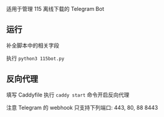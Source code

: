 适用于管理 115 离线下载的 Telegram Bot

## 运行

补全脚本中的相关字段

执行 `python3 115bot.py`

## 反向代理

填写 Caddyfile 执行 `caddy start` 命令开启反向代理

注意 Telegram 的 webhook 只支持下列端口: 443, 80, 88 8443